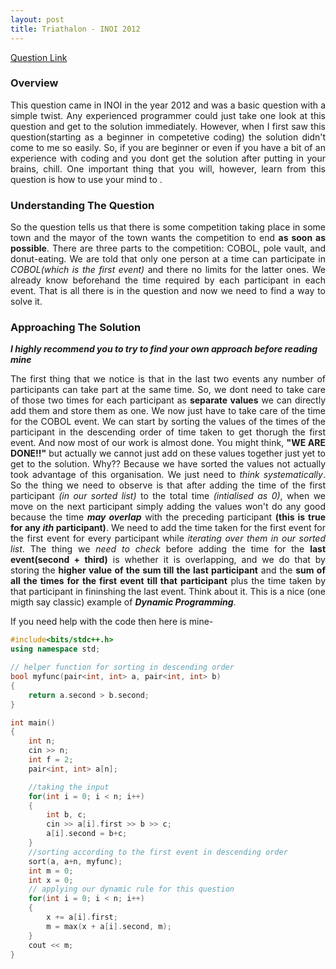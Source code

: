 ```yaml
---
layout: post
title: Triathalon - INOI 2012
---
```


[Question Link](https://www.codechef.com/INOIPRAC/problems/INOI1201)

### Overview

<div style="text-align: justify">
This question came in INOI in the year 2012 and was a basic question with a simple twist. Any experienced programmer could just take one look at this question and get to the solution immediately. However, when I first saw this question(starting as a beginner in competetive coding) the solution didn't come to me so easily. So, if you are beginner or even if you have a bit of an experience with coding and you dont get the solution after putting in your brains, chill. One important thing that you will, however, learn from this question is how to use your mind to <emthink systematically</em>.
</div>

### Understanding The Question

<div style="text-align: justify">
So the question tells us that there is some competition taking place in some town and the mayor of the town wants the competition to end <b>as soon as possible</b>. There are three parts to the competition: COBOL, pole vault, and donut-eating. We are told that only one person at a time can participate in <em></b>COBOL(which is the first event)</b></em> and there no limits for the latter ones. We already know beforehand the time required by each participant in each event. That is all there is in the question and now we need to find a way to solve it.
</div>

### Approaching The Solution

_**I highly recommend you to try to find your own approach before reading mine**_

<div style="text-align: justify">
The first thing that we notice is that in the last two events any number of participants can take part at the same time. So, we dont need to take care of those two times for each participant as <b>separate values</b> we can directly add them and store them as one. We now just have to take care of the time for the COBOL event. We can start by sorting the values of the times of the participant in the descending order of time taken to get thorugh the first event. And now most of our work is almost done. You might think, <b>"WE ARE DONE!!"</b> but actually we cannot just add on these values together just yet to get to the solution. Why?? Because we have sorted the values not actually took advantage of this organisation. We just need to <em>think systematically</em>. So the thing we need to observe is that after adding the time of the first participant <em>(in our sorted list)</em> to the total time <em>(intialised as 0)</em>, when we move on the next participant simply adding the values won't do any good because the time <em><b>may overlap</b></em> with the preceding participant <b>(this is true for any <em>ith</em> participant)</b>. We need to add the time taken for the first event for the first event for every participant while <em>iterating over them in our sorted list</em>. The thing we <em>need to check</em> before adding the time for the <b>last event(second + third)</b> is whether it is overlapping, and we do that by storing the <b>higher value of the sum till the last participant</b> and the <b>sum of all the times for the first event till that participant</b> plus the time taken by that participant in fininshing the last event. Think about it. This is a nice (one migth say classic) example of <em><b>Dynamic Programming</b></em>. 
</div>

If you need help with the code then here is mine-

```cpp
#include<bits/stdc++.h>
using namespace std;

// helper function for sorting in descending order
bool myfunc(pair<int, int> a, pair<int, int> b)
{
	return a.second > b.second;
}

int main()
{
	int n;
	cin >> n;
	int f = 2;
	pair<int, int> a[n];

	//taking the input
	for(int i = 0; i < n; i++)
	{
		int b, c;
		cin >> a[i].first >> b >> c;
		a[i].second = b+c;
	}
	//sorting according to the first event in descending order
	sort(a, a+n, myfunc);
	int m = 0;
	int x = 0;
	// applying our dynamic rule for this question
	for(int i = 0; i < n; i++)
	{
		x += a[i].first;
		m = max(x + a[i].second, m);
	}
	cout << m;
}
```
